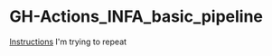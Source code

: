 # GH-Actions_INFA_basic_pipeline

[Instructions](https://knowledge.informatica.com/s/article/Automated-Deployment-of-IICS-Assets-CI-CD-using-Informatica-API-s?language=en_US) I'm trying to repeat
